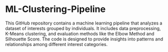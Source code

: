 # ML-Clustering-Pipeline
This GitHub repository contains a machine learning pipeline that analyzes a dataset of interests grouped by individuals. It includes data preprocessing, K-Means clustering, and evaluation methods like the Elbow Method and Silhouette Score. The code is designed to provide insights into patterns and relationships among different interest categories.
